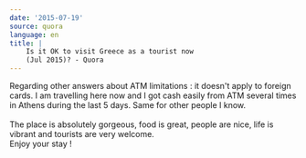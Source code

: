 ```yaml
---
date: '2015-07-19'
source: quora
language: en
title: |
    Is it OK to visit Greece as a tourist now
    (Jul 2015)? - Quora
---
```


Regarding other answers about ATM limitations : it doesn\'t apply to
foreign cards. I am travelling here now and I got cash easily from ATM
several times in Athens during the last 5 days. Same for other people I
know.\
\
The place is absolutely gorgeous, food is great, people are nice, life
is vibrant and tourists are very welcome.\
Enjoy your stay !
